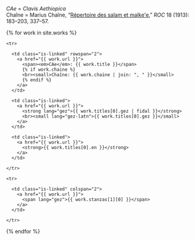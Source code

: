 ---
---

<p>
  <em>CAe</em> = <em>Clavis Aethiopica</em><br>
  Chaîne = Marius Chaîne, “<a href="{{ '/works/chaine/' | relative_url }}">Répertoire des salam et malke'e</a>,” <i>ROC</i> 18 (1913): 183–203, 337–57.
</p>

<table class="table is-fullwidth">
    
  {% for work in site.works %}
  <tbody>

    <tr>

      <td class="is-linked" rowspan="2">
        <a href="{{ work.url }}">
          <span><em>CAe</em>: {{ work.title }}</span>
          {% if work.chaine %}
          <br><small>Chaîne: {{ work.chaine | join: ", " }}</small>
          {% endif %}
        </a>
      </td>

      <td class="is-linked">
        <a href="{{ work.url }}">
          <strong lang="gez">{{ work.titles[0].gez | fidal }}</strong>
          <br><small lang="gez-latn">{{ work.titles[0].gez }}</small>
        </a>
      </td>

      <td class="is-linked">
        <a href="{{ work.url }}">
          <strong>{{ work.titles[0].en }}</strong>
        </a>
      </td>

    </tr>

    <tr>
      
      <td class="is-linked" colspan="2">
        <a href="{{ work.url }}">
          <span lang="gez">{{ work.stanzas[1][0] }}</span>
        </a>
      </td>

    </tr>

  </tbody>
  {% endfor %}

</table>